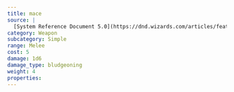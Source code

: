 ```yaml
---
title: mace
source: |
  [System Reference Document 5.0](https://dnd.wizards.com/articles/features/systems-reference-document-srd)
category: Weapon
subcategory: Simple
range: Melee
cost: 5
damage: 1d6
damage_type: bludgeoning
weight: 4
properties:
---
```

